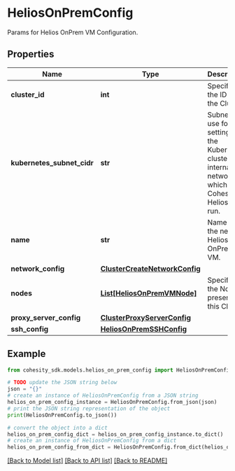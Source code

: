 # HeliosOnPremConfig

Params for Helios OnPrem VM Configuration.

## Properties

Name | Type | Description | Notes
------------ | ------------- | ------------- | -------------
**cluster_id** | **int** | Specifies the ID of the Cluster. | [optional] [readonly] 
**kubernetes_subnet_cidr** | **str** | Subnet to use for setting up the Kubernetes cluster&#39;s internal network on which Cohesity Helios will run. | 
**name** | **str** | Name of the new Helios OnPrem VM. | 
**network_config** | [**ClusterCreateNetworkConfig**](ClusterCreateNetworkConfig.md) |  | [optional] 
**nodes** | [**List[HeliosOnPremVMNode]**](HeliosOnPremVMNode.md) | Specifies the Nodes present in this Cluster. | [optional] 
**proxy_server_config** | [**ClusterProxyServerConfig**](ClusterProxyServerConfig.md) |  | [optional] 
**ssh_config** | [**HeliosOnPremSSHConfig**](HeliosOnPremSSHConfig.md) |  | [optional] 

## Example

```python
from cohesity_sdk.models.helios_on_prem_config import HeliosOnPremConfig

# TODO update the JSON string below
json = "{}"
# create an instance of HeliosOnPremConfig from a JSON string
helios_on_prem_config_instance = HeliosOnPremConfig.from_json(json)
# print the JSON string representation of the object
print(HeliosOnPremConfig.to_json())

# convert the object into a dict
helios_on_prem_config_dict = helios_on_prem_config_instance.to_dict()
# create an instance of HeliosOnPremConfig from a dict
helios_on_prem_config_from_dict = HeliosOnPremConfig.from_dict(helios_on_prem_config_dict)
```
[[Back to Model list]](../README.md#documentation-for-models) [[Back to API list]](../README.md#documentation-for-api-endpoints) [[Back to README]](../README.md)


